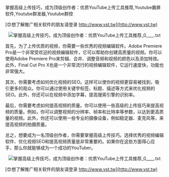 掌握高级上传技巧，成为顶级创作者：优质YouTube上传工具推荐,Youtube霸屏软件,Youtube群发器,Youtube群控

[😍想了解推广相关软件的朋友请登录 http://www.vst.tw](http://www.vst.tw)

 <center><img src="https://vst.tw/MP4/tuiguang/png/0.png" alt="掌握高级上传技巧，成为顶级创作者：优质YouTube上传工具推荐_0____.txt"></center>

首先，为了上传优质的视频，你需要一些优秀的视频编辑软件。Adobe Premiere Pro是一个非常受欢迎的视频编辑软件，它可以帮助你创建高质量的视频。你可以使用Adobe Premiere Pro来剪辑、合并、调整音频和视频的颜色以及添加特效。此外，Final Cut Pro X也是一个非常流行的视频编辑软件，它运行速度快，功能也非常强大。

其次，你需要考虑如何优化视频的SEO。这样可以使你的视频更容易被找到，吸引更多的观众。你可以通过使用关键字标签、标题、描述等方式来优化视频的SEO。此外，你还可以在视频中添加字幕，提高搜索引擎的识别率。

最后，你需要考虑如何提高视频的质量。你可以使用一些高级的上传技巧来提高视频的质量。例如，你可以调整视频的分辨率、帧率和比特率等参数，以达到更高质量的视频。此外，你还可以使用一些专业的摄像设备，例如稳定器、麦克风等，来提高视频的拍摄质量。

总之，想要成为一名顶级创作者，你需要掌握高级上传技巧。选择优秀的视频编辑软件、优化视频SEO和提高视频质量是非常重要的。如果你在这些方面得心应手，那么你就能够成为一个成功的YouTuber。

 <center><img src="https://vst.tw/MP4/tuiguang/png/2.png" alt="掌握高级上传技巧，成为顶级创作者：优质YouTube上传工具推荐_0____.txt"></center>

[😍想了解推广相关软件的朋友请登录 http://www.vst.tw](http://www.vst.tw)



